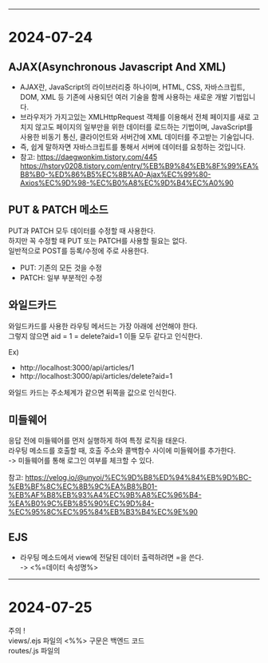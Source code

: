 
---

# 2024-07-24

## AJAX(Asynchronous Javascript And XML)
- AJAX란, JavaScript의 라이브러리중 하나이며, HTML, CSS, 자바스크립트, DOM, XML 등 기존에 사용되던 여러 기술을 함께 사용하는 새로운 개발 기법입니다.
- 브라우저가 가지고있는 XMLHttpRequest 객체를 이용해서 전체 페이지를 새로 고치지 않고도 페이지의 일부만을 위한 데이터를 로드하는 기법이며, JavaScript를 사용한 비동기 통신, 클라이언트와 서버간에 XML 데이터를 주고받는 기술입니다.
- 즉, 쉽게 말하자면 자바스크립트를 통해서 서버에 데이터를 요청하는 것입니다.
- 참고: https://daegwonkim.tistory.com/445  
    https://hstory0208.tistory.com/entry/%EB%B9%84%EB%8F%99%EA%B8%B0-%ED%86%B5%EC%8B%A0-Ajax%EC%99%80-Axios%EC%9D%98-%EC%B0%A8%EC%9D%B4%EC%A0%90


## PUT & PATCH 메소드
PUT과 PATCH 모두 데이터를 수정할 때 사용한다.  
하지만 꼭 수정할 때 PUT 또는 PATCH를 사용할 필요는 없다.  
일반적으로 POST를 등록/수정에 주로 사용한다.  
- PUT: 기존의 모든 것을 수정
- PATCH: 일부 부분적인 수정


## 와일드카드
와일드카드를 사용한 라우팅 메서드는 가장 아래에 선언해야 한다.  
그렇지 않으면 aid = 1 = delete?aid=1 이들 모두 같다고 인식한다.  

Ex)
- http://localhost:3000/api/articles/1
- http://localhost:3000/api/articles/delete?aid=1

와일드 카드는 주소체계가 같으면 뒤쪽을 값으로 인식한다.


## 미들웨어
응답 전에 미들웨어를 먼저 실행하게 하여 특정 로직을 태운다.  
라우팅 메소드를 호출할 때, 호출 주소와 콜백함수 사이에 미들웨어를 추가한다.  
-> 미들웨어를 통해 로그인 여부를 체크할 수 있다.

참고: https://velog.io/@unyoi/%EC%9D%B8%ED%94%84%EB%9D%BC-%EB%BF%8C%EC%8B%9C%EA%B8%B01-%EB%AF%B8%EB%93%A4%EC%9B%A8%EC%96%B4-%EA%B0%9C%EB%85%90%EC%9D%84-%EC%95%8C%EC%95%84%EB%B3%B4%EC%9E%90

## EJS
- 라우팅 메소드에서 view에 전달된 데이터 출력하려면 =을 쓴다.  
-> <%=데이터 속성명%>

---

# 2024-07-25

주의 !  
views/.ejs 파일의 <%%> 구문은 백엔드 코드  
routes/.js 파일의 <script> 구문은 프론트엔드 코드


## 시맨틱 태그(Semantic Tag)
- html에서 페이지가 어떤 내용의 영역인지 유추할 수 있도록 태그 이름에 의미를 부여한다.
    사실 div 태그로 해도 상관없다.

- 똑같은 div로 하는 것보다 시맨틱 태그를 사용하는 것이 검색 엔진을 최적화할 수 있다.
    Ex) nav, main, article


## view 화면 컴포넌트 재사용
- Include 방식
    - 각각 물리적인 파일로 존재한다.
    - html 태그 영역, script 태그 영역, css 영역은 여전히 중복된다.

- 레이아웃
    - 레이아웃에는 실제 컨텐츠를 제외한 공통 부분만 포함한다.
    - 레이아웃에서 <%-  %> 태그를 이용해 통합한다.
    - <body>, <meta>(검색 엔진 최적화), <style>, <script> html 태그를 적용할 수 있다.

-> 기본적으로는 레이아웃 기술을 사용하고, 레이아웃을 적용해도 중복되는 부분은 부분적으로 Include 파일로 따로 뺀다.

---

# 2024-07-26

## DBMS
데이터 관리 SW 시스템

### RDBMS
- RDBMS 특징
    - 결함이 없는 데이터를 안정적으로 영구적으로 관리하는 것이 주요 목적
    - 데이터 수가 많으면 RDBMS는 속도가 떨어진다.
    - DB 서버 복제가 오래 걸린다.
    - 속도보다 무결성 데이터 수집을 목적으로 한다 !
    - Constraints(제약사항)을 이용하여 무결성 데이터를 수집한다.(데이터에 결함이 있다면, 에러를 발생시킨다.)
    - Ex) MySQL, MariaDB(MySQL과 유사), PostgreSQL
- RDBMS 구조
    - Databases - Tables - Rows - Columns
    - TABLE간의 관계 기반 정형 데이터 관리
    - TABLE의 관리 항목은 사용자 관리 항목(제목, 내용 등)과 시스템 관리 항목(ID, 등록일시, IP 등)으로 나뉜다.

### NoSQL
- 관계형 데이터베이스의 한계를 극복
- 빠른 응답 속도, 높은 가용성(사용자가 늘어남에 따라 자원(DB 서버)을 늘렸다 줄였다 가능), 확장성(DB 서버를 실시간으로 복제해서 확장하는 것이 자유롭다. 
    -> Scale-Up:단일 서버 CPU/메모리 추가, Scale-Out:서버를 추가), 가용성(백업(스탠바이)서버 없이 사용 중에 실시간으로 DB 서버가 늘릴 수 있다.)
- 데이터 양이 많고(빅데이터), 데이터 구조가 정해져있지 않은 경우 NoSQL을 사용한다.
- 정형 데이터 방식으로도, 비정형 데이터도 관리할 수 있다.
- 실시간으로 확장이 가능하다.
- 트래픽을 예측할 수 없는 경우 사용된다.

- Document DB
    Ex) MongoDB
- KEY-VALUE DB
    Ex) REDIS

---

# 2024-07-29

## MySQL
- Schema(=Database)
- Character Set은 utf8mb4(utf8에 이모지를 포함한 최신 버전)
- collation은 unicode_ci를 선택하면 정렬을 할 수 있다.

### MySQL 데이터 유형
- 문자형
    - CHAT(고정길이형)
        - 문자열 고정길이는 해당 길이만큼 사이즈를 사용한다.
        - 실제 데이터가 안들어가도, 데이터 길이가 고정된 형태 데이터 입력
        - 길이가 정해져 있는 데이터를 사용할 때 CHAR를 사용한다.
    - VARCHAR(가변길이형)
        - 문자열 가변길이
        - 알파벳 한 글자: 1byte, 유니코드 한 글자: 2byte
    - TEXT
        - 1000자리 이상의 긴 문자열

### MySQL TABLE 제약조건
    - PK(Primary Key)
    - NN(Not Null)
        NULL은 Data가 입력 안된 초기 상태, 공백 문자는 값이 들어가 있다.
    - UQ(Unique Key)
        Primary Key는 Unique Key
    - ZF(Zero Fill)
        남는 공간은 0으로 채운다.
    - AI(Auto Increment)
        자동 증가

## Model
데이터의 구조를 프로그래밍 언어로 표현한 클래스  
물리적인 테이블을 백엔드에서 제어하기 위함

- Data Model: DB의 TABLE과 1대1 매핑된다.
- View Model: 화면의 구조가 기준
- DTO Model: 여러 모델의 데이터를 하나의 모델로 준다.

## ORM
모델과 물리적인 TABLE을 1대1 매핑해 모델을 통해 관리한다.  
ORM 프레임워크에서 동적으로 SQL 쿼리를 만들어준다.

## Code First & Model First
코드로 모델을 만들고, DB를 적용한다.  
새로운 프로젝트를 만들 때 사용한다.
- Database First
    - 만들어진 DB를 바탕으로 코드에 적용한다.
    - 이미 운영 중인 시스템에 사용한다.

## /model/index.js
index.js는 물리적인 데이터베이스 그 자체를 가리킨다.

---

# 2024-07-31

사용자 사이트는 UI/UX도 좋아야 하고, 디자인도 최신 트렌드를 따라가기 위해 프론트와 백엔드를 나눠서 개발하지만,  
관라지 사이트는 디자인을 신경 쓸 필요가 없기 때문에, 백엔드에서 모든 것을 개발하기도 한다.

## Socket.io 모듈
### 클라이언트 -> 서버로 전송한 메시지 수신
- on 메소드
현재 접속되어 있는 클라이언트로부터 메시지를 수신하려면 on 메소드 사용
    - io.on
        - 'connection' : socket.io의 기본 이벤트, 사용자가 웹사이트에 접속하면 자동으로 발생하는 이벤트
    - socket.on
        - 해당 클라이언트에서 메세지를 보낸다.
### 서버 -> 클라이언트로 메시지 전송
- emit 메소드
    - io.emit
        - 서버가 현재 접속해있는 모든 클라이언트에게 이벤트 전달
        - io.emit은 연결된 모든 클라이언트를 대상으로 한다.
            -> 따라서 sender인 socket에 해당되는 client에게도 전달된다.
    - socket.emit
        - 서버쪽에서 event를 발생시키는 함수
        - 서버에서 이벤트 발생시키면 클라이언트 페이지의 해당 이벤트 리스너에서 처리
        - 해당 소켓을 통해 클라이언트에게 메시지 전송
        - sender인 socket의 클라이언트는 제외한다.

참고: https://velog.io/@rzee/Node.js-Socket.io-%EB%AA%A8%EB%93%88-.emit-.on  
https://velog.io/@nittre/NodeJS-io.emitio.sockets.emit%EA%B3%BC-socket.broadcast.emit%EC%9D%98-%EC%B0%A8%EC%9D%B4


## CORS
- 같은 서버 도메인이 아닌 다른 도메인에서 데이터를 호출할 때, 차단되어 CORS 이슈가 생긴다.
    -> 동일 출처 원칙을 위반
- 허용된 도메인에 대해서 데이터/소캣 기능을 제공할 수 있도록 CORS 설정이 필요하다.
- 데이터를 제공하는 도메인과 사용하는 도메인이 다르면, 시스템 상에서 차단한다.
- 도메인을 등록하면 사용할 수 있다.
- restful, 채팅 서버에서 CORS 이슈가 많이 발생한다.

## JWT
JSON 형식의 데이터를 암호화해 놓은 토큰

- 토큰을 까보면 JSON 데이터가 들어있다.
- 토큰에 담겨져있는 데이터는 바꿀 수 없다.
    -> 바꾸면 깨져버리기 때문에 안전하다.
- JWT 토큰의 형식
    - HEADER: 토큰 종류와 해시 알고리즘 정보 제공
    - PAYLOAD: 토큰으로 저장하는 실제 데이터인 JSON 데이터를 인코딩하여 저장하는 영역
    - SIGNATURE: 일련의 문자열로 서버에서 발급해준 특정 문자열로 시그니처 값을 통해서 사버의 값과 비교해 토큰이 변조되었는지 여부를 확인할 수 있는 값 설정.
- PAYLOAD 영역에 들어있다.
- 토큰을 만들 때도 인증키가 필요하고, 까볼 때 만들때 사용했던 인증키가 필요하다.(양방향 암호화)

### Q, JWT 토큰을 왜 쓰는가?
- 용도
    이기종 시스템 간의 데이터 상호교환을 통한 시스템 통합수단으로 사용
- 오리지널 데이터를 변조없이 주고 받을 수 있다.
- JWT토큰은 기본적으로 변조 불가능하다.
- 난독화/복호화 사용이 간편해 각종 시스템간 데이터 교환 표준 포맷으로 사용된다.

---

# 2024-08-01